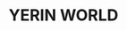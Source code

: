<!DOCTYPE html>
<html lang="en">
  <head>
    <meta charset="UTF-8" />
    <meta name="viewport" content="width=device-width, initial-scale=1.0" />
    <title>Document</title>
    <style>
      body {
        width: 100%;
        height: 100%;
        display: flex;
        justify-content: center;
      }
    </style>
  </head>
  <body>
    <h1 class="title">YERIN WORLD</h1>
  </body>
</html>
